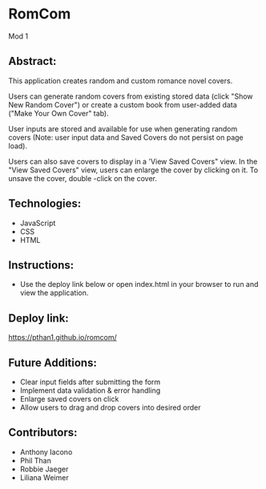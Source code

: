 # RomCom
Mod 1

## Abstract:
This application creates random and custom romance novel covers.  

Users can generate random covers from existing stored data (click "Show New Random Cover") or create a custom book from user-added data ("Make Your Own Cover" tab).  

User inputs are stored and available for use when generating random covers (Note: user input data and Saved Covers do not persist on page load).

Users can also save covers to display in a 'View Saved Covers" view.  In the "View Saved Covers" view, users can enlarge the cover by clicking on it.  To unsave the cover, double -click on the cover.

## Technologies:
- JavaScript
- CSS
- HTML

## Instructions:
- Use the deploy link below or open index.html in your browser to run and view the application.

## Deploy link:
 https://pthan1.github.io/romcom/

## Future Additions:
- Clear input fields after submitting the form
- Implement data validation & error handling
- Enlarge saved covers on click
- Allow users to drag and drop covers into desired order

## Contributors:
- Anthony Iacono
- Phil Than
- Robbie Jaeger
- Liliana Weimer

